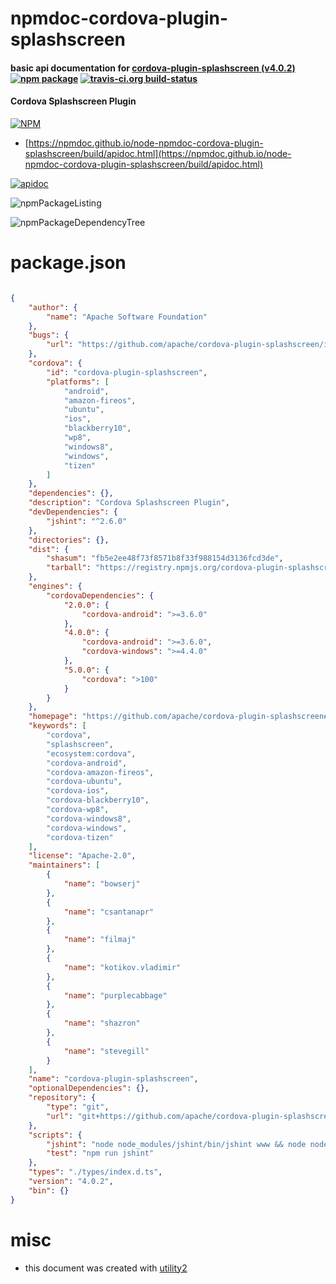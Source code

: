 # npmdoc-cordova-plugin-splashscreen

#### basic api documentation for  [cordova-plugin-splashscreen (v4.0.2)](https://github.com/apache/cordova-plugin-splashscreen#readme)  [![npm package](https://img.shields.io/npm/v/npmdoc-cordova-plugin-splashscreen.svg?style=flat-square)](https://www.npmjs.org/package/npmdoc-cordova-plugin-splashscreen) [![travis-ci.org build-status](https://api.travis-ci.org/npmdoc/node-npmdoc-cordova-plugin-splashscreen.svg)](https://travis-ci.org/npmdoc/node-npmdoc-cordova-plugin-splashscreen)

#### Cordova Splashscreen Plugin

[![NPM](https://nodei.co/npm/cordova-plugin-splashscreen.png?downloads=true&downloadRank=true&stars=true)](https://www.npmjs.com/package/cordova-plugin-splashscreen)

- [https://npmdoc.github.io/node-npmdoc-cordova-plugin-splashscreen/build/apidoc.html](https://npmdoc.github.io/node-npmdoc-cordova-plugin-splashscreen/build/apidoc.html)

[![apidoc](https://npmdoc.github.io/node-npmdoc-cordova-plugin-splashscreen/build/screenCapture.buildCi.browser.%252Ftmp%252Fbuild%252Fapidoc.html.png)](https://npmdoc.github.io/node-npmdoc-cordova-plugin-splashscreen/build/apidoc.html)

![npmPackageListing](https://npmdoc.github.io/node-npmdoc-cordova-plugin-splashscreen/build/screenCapture.npmPackageListing.svg)

![npmPackageDependencyTree](https://npmdoc.github.io/node-npmdoc-cordova-plugin-splashscreen/build/screenCapture.npmPackageDependencyTree.svg)



# package.json

```json

{
    "author": {
        "name": "Apache Software Foundation"
    },
    "bugs": {
        "url": "https://github.com/apache/cordova-plugin-splashscreen/issues"
    },
    "cordova": {
        "id": "cordova-plugin-splashscreen",
        "platforms": [
            "android",
            "amazon-fireos",
            "ubuntu",
            "ios",
            "blackberry10",
            "wp8",
            "windows8",
            "windows",
            "tizen"
        ]
    },
    "dependencies": {},
    "description": "Cordova Splashscreen Plugin",
    "devDependencies": {
        "jshint": "^2.6.0"
    },
    "directories": {},
    "dist": {
        "shasum": "fb5e2ee48f73f8571b8f33f988154d3136fcd3de",
        "tarball": "https://registry.npmjs.org/cordova-plugin-splashscreen/-/cordova-plugin-splashscreen-4.0.2.tgz"
    },
    "engines": {
        "cordovaDependencies": {
            "2.0.0": {
                "cordova-android": ">=3.6.0"
            },
            "4.0.0": {
                "cordova-android": ">=3.6.0",
                "cordova-windows": ">=4.4.0"
            },
            "5.0.0": {
                "cordova": ">100"
            }
        }
    },
    "homepage": "https://github.com/apache/cordova-plugin-splashscreen#readme",
    "keywords": [
        "cordova",
        "splashscreen",
        "ecosystem:cordova",
        "cordova-android",
        "cordova-amazon-fireos",
        "cordova-ubuntu",
        "cordova-ios",
        "cordova-blackberry10",
        "cordova-wp8",
        "cordova-windows8",
        "cordova-windows",
        "cordova-tizen"
    ],
    "license": "Apache-2.0",
    "maintainers": [
        {
            "name": "bowserj"
        },
        {
            "name": "csantanapr"
        },
        {
            "name": "filmaj"
        },
        {
            "name": "kotikov.vladimir"
        },
        {
            "name": "purplecabbage"
        },
        {
            "name": "shazron"
        },
        {
            "name": "stevegill"
        }
    ],
    "name": "cordova-plugin-splashscreen",
    "optionalDependencies": {},
    "repository": {
        "type": "git",
        "url": "git+https://github.com/apache/cordova-plugin-splashscreen.git"
    },
    "scripts": {
        "jshint": "node node_modules/jshint/bin/jshint www && node node_modules/jshint/bin/jshint src && node node_modules/jshint/bin/jshint tests",
        "test": "npm run jshint"
    },
    "types": "./types/index.d.ts",
    "version": "4.0.2",
    "bin": {}
}
```



# misc
- this document was created with [utility2](https://github.com/kaizhu256/node-utility2)
